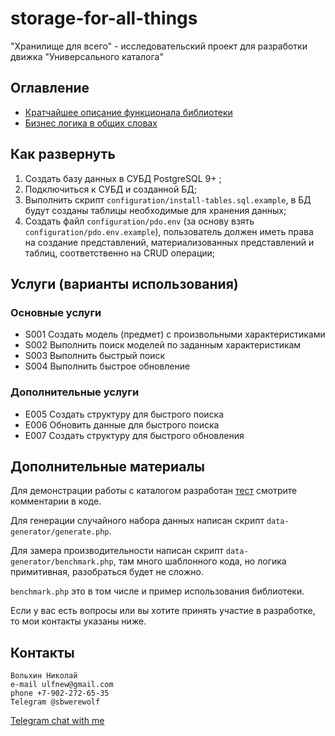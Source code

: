 # storage-for-all-things
"Хранилище для всего" - исследовательский проект для разработки движка
"Универсального каталога"

## Оглавление
- [Кратчайшее описание функционала библиотеки](/readme.md)
- [Бизнес логика в общих словах](/inner-workings.md)

## Как развернуть
1. Создать базу данных в СУБД PostgreSQL 9+ ;
2. Подключиться к СУБД и созданной БД;
3. Выполнить скрипт `configuration/install-tables.sql.example`, в
БД будут созданы таблицы необходимые для хранения данных;
4. Создать файл `configuration/pdo.env` (за основу взять
   `configuration/pdo.env.example`), пользователь должен иметь права
на создание представлений, материализованных представлений и
таблиц, соответственно на CRUD операции;

## Услуги (варианты использования)

### Основные услуги

- S001 Создать модель (предмет) с произвольными характеристиками
- S002 Выполнить поиск моделей по заданным характеристикам
- S003 Выполнить быстрый поиск
- S004 Выполнить быстрое обновление

### Дополнительные услуги

- E005 Создать структуру для быстрого поиска
- E006 Обновить данные для быстрого поиска
- E007 Создать структуру для быстрого обновления

## Дополнительные материалы

Для демонстрации работы с каталогом разработан
[тест](/tests/integration/AutomatedProcessTest.php) смотрите
комментарии в коде.

Для генерации случайного набора данных написан скрипт
`data-generator/generate.php`.

Для замера производительности написан скрипт
`data-generator/benchmark.php`, там много шаблонного кода, но логика
примитивная, разобраться будет не сложно.

`benchmark.php` это в том числе и пример использования библиотеки.

Если у вас есть вопросы или вы хотите принять участие в разработке, то
мои контакты указаны ниже.

## Контакты
```
Вольхин Николай
e-mail ulfnew@gmail.com
phone +7-902-272-65-35
Telegram @sbwerewolf
```

[Telegram chat with me](https://t.me/SbWereWolf) 
